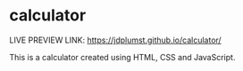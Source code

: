 # calculator
LIVE PREVIEW LINK: https://jdplumst.github.io/calculator/

This is a calculator created using HTML, CSS and JavaScript.